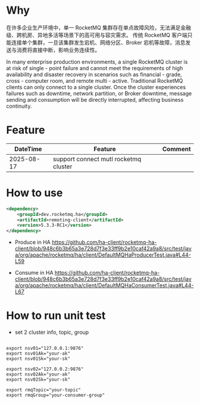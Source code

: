 # Why
在许多企业生产环境中，​​单一 RocketMQ 集群存在单点故障风险​​，无法满足金融级、跨机房、异地多活等场景下的 ​​高可用与容灾需求​​。
传统 RocketMQ 客户端只能连接 ​​单个集群​​，一旦该集群发生宕机、网络分区、Broker 宕机等故障，​​消息发送与消费将直接中断​​，影响业务连续性。

In many enterprise production environments, a single RocketMQ cluster is at risk of single - point failure and cannot meet the requirements of high availability and disaster recovery in scenarios such as financial - grade, cross - computer room, and remote multi - active.
Traditional RocketMQ clients can only connect to a single cluster. Once the cluster experiences failures such as downtime, network partition, or Broker downtime, message sending and consumption will be directly interrupted, affecting business continuity.

# Feature
| DateTime | Feature | Comment |
|-------|-------|-------|
| 2025-08-17 | support connect mutl rocketmq cluster |  |

# How to use
```xml
<dependency>
    <groupId>dev.rocketmq.ha</groupId>
    <artifactId>remoting-client</artifactId>
    <version>5.3.3-RC1</version>
</dependency>
```
- Produce in HA
https://github.com/ha-client/rocketmq-ha-client/blob/948c6b3b65a3e728d7f3e33ff9b2e10caf42a9a8/src/test/java/org/apache/rocketmq/ha/client/DefaultMQHaProducerTest.java#L44-L59

- Consume in HA
https://github.com/ha-client/rocketmq-ha-client/blob/948c6b3b65a3e728d7f3e33ff9b2e10caf42a9a8/src/test/java/org/apache/rocketmq/ha/client/DefaultMQHaConsumerTest.java#L44-L67  

# How to run unit test

- set 2 cluster info, topic, group

```shell

export nsv01="127.0.0.1:9876"
export nsv01Ak="your-ak"
export nsv01Sk="your-sk"

export nsv02="127.0.0.2:9876"
export nsv02Ak="your-ak"
export nsv02Sk="your-sk"

export rmqTopic="your-topic"
export rmqGroup="your-consumer-group"
```
